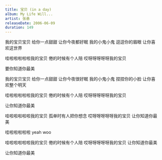 ```yaml
---
title: 宝贝 (in a day)
album: My Life Will...
artist: 张悬
releaseDate: 2006-06-09
duration: 149
---
```

我的宝贝宝贝 给你一点甜甜
让你今夜都好眠 我的小鬼小鬼
逗逗你的眉眼 让你喜欢这世界

哇啦啦啦啦啦我的宝贝
倦的时候有个人陪
哎呀呀呀呀呀我的宝贝

要你知道你最美

我的宝贝宝贝 给你一点甜甜
让你今夜很好眠
我的小鬼小鬼 捏捏你的小脸
让你喜欢整个明天

哇啦啦啦啦啦我的宝贝
倦的时候有个人陪
哎呀呀呀呀呀我的宝贝

让你知道你最美

哇啦啦啦啦啦我的宝贝
孤单时有人把你想念
哎呀呀呀呀呀我的宝贝
让你知道你最美

哇啦啦啦啦啦 yeah woo

哇啦啦啦啦啦我的宝贝
倦的时候有个人陪
哎呀呀呀呀呀我的宝贝
让你知道你最美

让你知道你最美